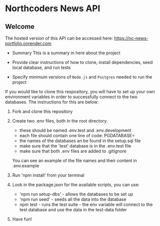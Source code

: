 # Northcoders News API

## Welcome

The hosted version of this API can be accessed here: https://nc-news-portfolio.onrender.com

- Summary
This is a summary in here about the project

- Provide clear instructions of how to clone, install dependencies, seed local database, and run tests

- Specify minimum versions of `Node.js` and `Postgres` needed to run the project


If you would like to clone this respository, you will have to set up your own environment variables in order to successfully connect to the two databases. The instructions for this are below:

1. Fork and clone this repository

2. Create two .env files, both in the root directory. 

    - these should be named .env.test and .env.development
    - each file should contain one line of code: PGDATABASE=<name-of-database>
    - the names of the databases an be found in the setup.sql file
    - make sure that the 'test' database is in the .env.test file
    - make sure that both .env files are added to .gitignore

    You can see an example of the file names and their content in .env.example

3. Run 'npm install' from your terminal

4. Look in the package.json for the available scripts, you can use:
    - 'npm run setup-dbs' - allows the databases to be set up
    - 'npm run seed' - seeds all the data into the database
    - npm test - runs the test suite - the env variable will connect to the test database and use the data in the test-data folder

5. Have fun!




